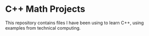 # C++ Math Projects
This repository contains files I have been using to learn C++, using examples from technical computing. 
